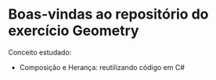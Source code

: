 # Boas-vindas ao repositório do exercício Geometry

Conceito estudado:
  - Composição e Herança: reutilizando código em C#